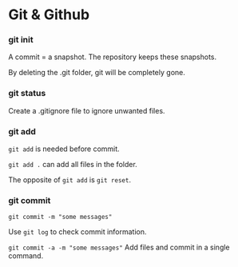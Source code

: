 # Git & Github

### git init

A commit = a snapshot. The repository keeps these snapshots.

By deleting the .git folder, git will be completely gone.

### git status

Create a .gitignore file to ignore unwanted files.

### git add

`git add` is needed before commit.

`git add .` can add all files in the folder.

The opposite of `git add` is `git reset`.

### git commit

`git commit -m "some messages"`

Use `git log` to check commit information.

`git commit -a -m "some messages"` Add files and commit in a single command.
